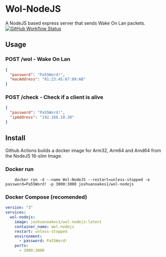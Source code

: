 # Wol-NodeJS

A NodeJS based express server that sends Wake On Lan packets.  
[![GitHub Workflow Status](https://img.shields.io/github/workflow/status/joshua-noakes1/Wol-NodeJS/Docker-BuildX-CI-MultiArch?style=for-the-badge)](https://github.com/Joshua-Noakes1/Wol-NodeJS/actions/workflows/docker.yml)

## Usage

### POST /wol - Wake On Lan

```json
{
  "password": "Pa55Word!",
  "macAddress": "01:23:45:67:89:AB"
}
```

### POST /check - Check if a client is alive

```json
{
  "password": "Pa55Word!",
  "ipAddress": "192.168.10.30"
}
```

## Install

Github Actions builds a docker image for Arm32, Arm64 and Amd64 from the NodeJS 16-slim Image.

### Docker run

```shell
    docker run -d --name Wol-NodeJS --restart=unless-stopped -e password=Pa55Word! -p 3000:3000 joshuanoakes1/wol-nodejs
```

### Docker Compose (recomended)

```yaml
version: "3"
services:
  wol-nodejs:
    image: joshuanoakes1/wol-nodejs:latest
    container_name: wol-nodejs
    restart: unless-stopped
    environment:
      - password: Pa55Word!
    ports:
      - 3000:3000
```
